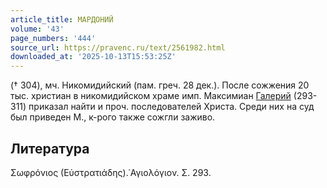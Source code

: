 ```yaml
---
article_title: МАРДОНИЙ
volume: '43'
page_numbers: '444'
source_url: https://pravenc.ru/text/2561982.html
downloaded_at: '2025-10-13T15:53:25Z'
---
```


(† 304), мч. Никомидийский (пам. греч. 28 дек.). После сожжения 20 тыс. христиан в никомидийском храме имп. Максимиан [Галерий](https://pravenc.ru/text/Галерий.html) (293-311) приказал найти и проч. последователей Христа. Среди них на суд был приведен М., к-рого также сожгли заживо.

## Литература

Σωφρόνιος (Εὐστρατιάδης).῾Αγιολόγιον. Σ. 293.
